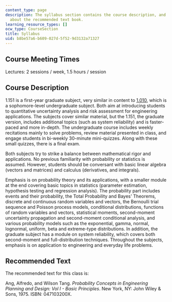 ```yaml
---
content_type: page
description: The syllabus section contains the course description, and information
  about the recommended text book.
learning_resource_types: []
ocw_type: CourseSection
title: Syllabus
uid: b8be57a6-b609-027d-5f52-9d3132a71327
---
```


Course Meeting Times
--------------------

Lectures: 2 sessions / week, 1.5 hours / session

Course Description
------------------

1.151 is a first-year graduate subject, very similar in content to [1.010](/courses/1-010-uncertainty-in-engineering-fall-2008), which is a sophomore-level undergraduate subject. Both aim at introducing students to quantitative uncertainty analysis and risk assessment for engineering applications. The subjects cover similar material, but the 1.151, the graduate version, includes additional topics (such as system reliability) and is faster-paced and more in-depth. The undergraduate course includes weekly recitations mainly to solve problems, review material presented in class, and engage students in bi-weekly 30-minute mini-quizzes. Along with these small quizzes, there is a final exam.

Both subjects try to strike a balance between mathematical rigor and applications. No previous familiarity with probability or statistics is assumed. However, students should be conversant with basic linear algebra (vectors and matrices) and calculus (derivatives, and integrals).

Emphasis is on probability theory and its applications, with a smaller module at the end covering basic topics in statistics (parameter estimation, hypothesis testing and regression analysis). The probability part includes events and their probability, the Total Probability and Bayes' Theorems, discrete and continuous random variables and vectors, the Bernoulli trial sequence and Poisson process models, conditional distributions, functions of random variables and vectors, statistical moments, second-moment uncertainty propagation and second-moment conditional analysis, and various probability models such as the exponential, gamma, normal, lognormal, uniform, beta and extreme-type distributions. In addition, the graduate subject has a module on system reliability, which covers both second-moment and full-distribution techniques. Throughout the subjects, emphasis is on application to engineering and everyday life problems.

Recommended Text
----------------

The recommended text for this class is:

Ang, Alfredo, and Wilson Tang. _Probability Concepts in Engineering Planning and Design: Vol I - Basic Principles_. New York, NY: John Wiley & Sons, 1975. ISBN: 047103200X.